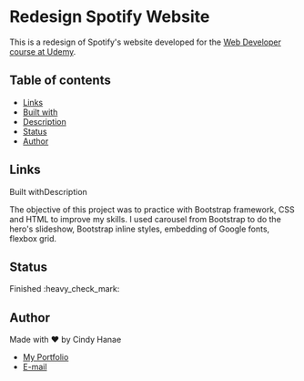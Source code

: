 # Redesign Spotify Website

This is a redesign of Spotify's website developed for the [Web Developer course at Udemy](https://www.udemy.com/course/web-completo/).

## Table of contents

<ul>
 <li><a href="#links" target="_blank">Links</a></li>
  <li><a href="#built" target="_blank">Built with</a></li>
  <li><a href="#description" target="_blank">Description</a></li>
  <li><a href="#status" target="_blank">Status</a></li>
  <li><a href="#author" target="_blank">Author</a></li>
</ul>


<h2 id="links">Links</h2
 - Original site: [Spotify](https://www.spotify.com/br/home/)
 - Redesign: [ My redesign](https://cindyhanae.github.io/projeto-spotify/)

<h2 id="built">Built with</h2
 - HTML
 - CSS 
 - Javascript
 - Bootstrap
 - Google fonts
 - Mobile-first workflow
 - Media queries

<h2 id="description">Description</h2>

The objective of this project was to practice with Bootstrap framework, CSS and HTML to improve my skills. I used carousel from Bootstrap to do the hero's slideshow, Bootstrap inline styles, embedding of Google fonts, flexbox grid.

<h2 id="status">Status</h2>
Finished :heavy_check_mark:

<h2 id="author">Author</h2>

Made with :heart: by Cindy Hanae

- <a href="https://cindyhanae.github.io/cindy-hanae" target="_blank">My Portfolio</a>
- <a href="mailto:cindy.hanae1@gmail.com" target="_blank">E-mail</a>
